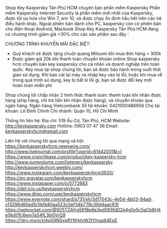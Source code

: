 Shop Key Kaspersky Tân Phú HCM chuyên bán phần mềm Kaspersky
Phần mềm Kaspersky Internet Security là phần mềm mới nhất của Kaspersky, được tối ưu hóa cho Win 7, win 10, và được chạy ổn định hầu hết trên các hệ điều hành khác. Ngoài phiên bản dành cho PC, kaspersky còn có phiên bản cho điện thoại Android, Macbook
Shop Key Kaspersky Tân Phú HCM đang có chương trình giảm giá >30% cho các sản phẩm sau đây  :

		
CHƯƠNG TRÌNH KHUYẾN MÃI ĐẶC BIỆT:
+ Quý khách sẽ được tặng chuột quang Mitsumi khi mua đơn hàng > 300k
+ Được giảm giá 20k khi thanh toán chuyển khoản online
Shop kaspersky hcm chuyên bán key kaspersky cho cá nhân và doanh nghiệp trên toàn quốc. Key mua tại shop chúng tôi, bạn sẽ được bảo hành trong suốt thời gian sử dụng.
Khi bạn cài lại máy và nhập key vào bị lỗi; hoặc khi mua về trong quá trình sử dụng, key bị bất kì lỗi gì, bạn sẽ được đổi key mới hoàn toàn miễn phí
 
Shop chúng tôi chấp nhận 2 hình thức thanh toán: thanh toán khi nhận được hàng (ship hàng, chỉ trả tiền khi nhận được hàng), và chuyển khoản qua ngân hàng.
Ngân hàng Vietcombank
Số tài khoản: 0421000486958
Chủ tài khoản: Lê Đình Chinh
Chi nhánh: Quận 10, Hồ Chí Minh

Thông tin liên hệ:
Địa chỉ: 519 Âu Cơ, Tân Phú, HCM
Website: http://keykaspersky.com
Hotline: 0903 07 47 36
Email: keykasperskyhcm@gmail.com 

Liên hệ với chung tôi qua mạng xã hội: 
https://keykasperskyhcm.newswire.com/
http://www.livejournal.com/profile?userid=81442001&t=I
https://www.crunchbase.com/product/key-kaspersky-hcm
http://www.purevolume.com/listeners/keykaspersky
http://keykasperskyhcm.weebly.com/
https://www.instagram.com/keykasperskyhcm3620/
https://en.gravatar.com/keykasperskyhcm
https://www.instapaper.com/p/5772683
https://del.icio.us/keykasperskyhcm
https://www.diigo.com/user/keykasperskyhcm
https://www.evernote.com/shard/s731/sh/3d17043c-4e54-4b03-94ad-cf3296d60ed5/0bfb80aa523c0ef34b779c39d4aac93f
https://getpocket.com/@925TZAfrg5918p6e3ed593fdD2p4g0x5c5aCb8H4e0kdt1fc6em7aS4fL3bGVrQ9
https://1drv.ms/o/s!ApS9N5xpRY6HdyW2tYhxadI4EpE


